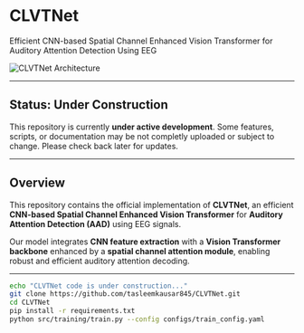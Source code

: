# CLVTNet  
Efficient CNN-based Spatial Channel Enhanced Vision Transformer for Auditory Attention Detection Using EEG

![CLVTNet Architecture](assets/model.png)

---

## Status: Under Construction  
This repository is currently **under active development**. Some features, scripts, or documentation may be not completly uploaded or  subject to change. Please check back later for updates.

---

## Overview  
This repository contains the official implementation of **CLVTNet**, an efficient **CNN-based Spatial Channel Enhanced Vision Transformer** for **Auditory Attention Detection (AAD)** using EEG signals.  

Our model integrates **CNN feature extraction** with a **Vision Transformer backbone** enhanced by a **spatial channel attention module**, enabling robust and efficient auditory attention decoding.

---

```bash
echo "CLVTNet code is under construction..."
git clone https://github.com/tasleemkausar845/CLVTNet.git
cd CLVTNet
pip install -r requirements.txt
python src/training/train.py --config configs/train_config.yaml

